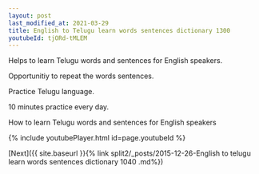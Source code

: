 ```yaml
---
layout: post
last_modified_at: 2021-03-29
title: English to Telugu learn words sentences dictionary 1300 
youtubeId: tjORd-tMLEM
---
```

 
 
Helps to learn Telugu words and sentences for English speakers.

Opportunitiy to repeat the words sentences. 

Practice Telugu language. 
 
10 minutes practice every day. 
 
How to learn Telugu words and sentences for English speakers 
 
{% include youtubePlayer.html id=page.youtubeId %}
 
 
[Next]({{ site.baseurl }}{% link  split2/_posts/2015-12-26-English to telugu learn words sentences dictionary 1040 .md%})
 
